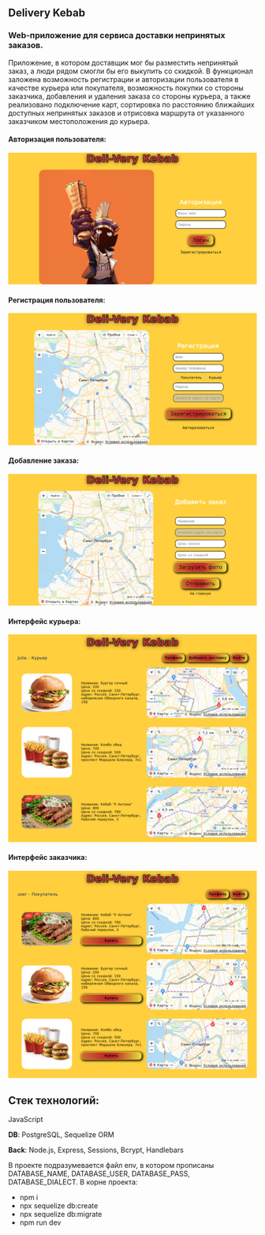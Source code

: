 ## Delivery Kebab

### Web-приложение для сервиса доставки непринятых заказов.
Приложение, в котором доставщик мог бы разместить непринятый заказ, а люди рядом смогли бы его выкупить со скидкой. В функционал заложена возможность регистрации и авторизации пользователя в качестве курьера или покупателя, возможность покупки со стороны заказчика, добавления и удаления заказа со стороны курьера, а также реализовано подключение карт, сортировка по расстоянию ближайших доступных непринятых заказов и отрисовка маршрута от указанного заказчиком местоположения до курьера.

#### Авторизация пользователя:
![](/screenshots/auth.png)

#### Регистрация пользователя:
![](/screenshots/registration.png)

#### Добавление заказа:
![](/screenshots/add-product.png)

#### Интерфейс курьера:
![](/screenshots/courier.png)

#### Интерфейс заказчика:
![](/screenshots/user.png)

## Стек технологий:
JavaScript

**DB**: PostgreSQL, Sequelize ORM

**Back**: Node.js, Express, Sessions, Bcrypt, Handlebars

В проекте подразумевается файл env, в котором прописаны DATABASE_NAME, DATABASE_USER, DATABASE_PASS, DATABASE_DIALECT.
В корне проекта:
  * npm i
  * npx sequelize db:create
  * npx sequelize db:migrate
  * npm run dev
